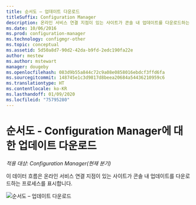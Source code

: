 ```yaml
---
title: 순서도 – 업데이트 다운로드
titleSuffix: Configuration Manager
description: 온라인 서비스 연결 지점이 있는 사이트가 콘솔 내 업데이트를 다운로드하는 프로세스를 참조하세요.
ms.date: 10/06/2016
ms.prod: configuration-manager
ms.technology: configmgr-other
ms.topic: conceptual
ms.assetid: 5d50a8d7-90d2-42da-b9fd-2edc190fa22e
author: mestew
ms.author: mstewart
manager: dougeby
ms.openlocfilehash: 083d9b55a844c72c9a08e0858016ebdcf3ffd6fa
ms.sourcegitcommit: 148745e1c3d9817d8beea20684a54436210959c6
ms.translationtype: HT
ms.contentlocale: ko-KR
ms.lasthandoff: 01/09/2020
ms.locfileid: "75795280"
---
```

# <a name="flowchart---download-updates-for-configuration-manager"></a>순서도 - Configuration Manager에 대한 업데이트 다운로드

*적용 대상: Configuration Manager(현재 분기)*

이 데이터 흐름은 온라인 서비스 연결 지점이 있는 사이트가 콘솔 내 업데이트를 다운로드하는 프로세스를 표시합니다.  

 ![순서도 – 업데이트 다운로드](media/Flowchart---Download-updates.png)  
